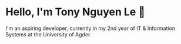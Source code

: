 # Hello, I'm Tony Nguyen Le 👋
I'm an aspiring developer, currently in my 2nd year of IT & Information Systems at the University of Agder.

